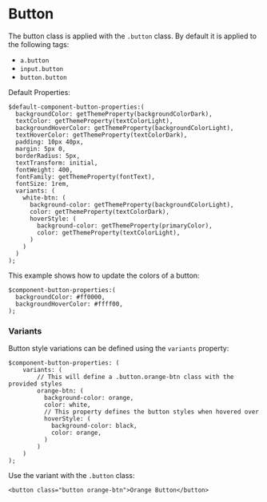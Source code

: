 # Button
The button class is applied with the `.button` class. By default it is applied to the following tags:
- `a.button`
- `input.button`
- `button.button`

Default Properties:
```
$default-component-button-properties:(
  backgroundColor: getThemeProperty(backgroundColorDark),
  textColor: getThemeProperty(textColorLight),
  backgroundHoverColor: getThemeProperty(backgroundColorLight),
  textHoverColor: getThemeProperty(textColorDark),
  padding: 10px 40px,
  margin: 5px 0,
  borderRadius: 5px,
  textTransform: initial,
  fontWeight: 400,
  fontFamily: getThemeProperty(fontText),
  fontSize: 1rem,
  variants: (
    white-btn: (
      background-color: getThemeProperty(backgroundColorLight),
      color: getThemeProperty(textColorDark),
      hoverStyle: (
        background-color: getThemeProperty(primaryColor),
        color: getThemeProperty(textColorLight),
      )
    )
  )
);
```

This example shows how to update the colors of a button:
```
$component-button-properties:(
  backgroundColor: #ff0000,
  backgroundHoverColor: #ffff00,
);
```

### Variants
Button style variations can be defined using the `variants` property:
```
$component-button-properties: (
    variants: (
        // This will define a .button.orange-btn class with the provided styles
        orange-btn: (
          background-color: orange,
          color: white,
          // This property defines the button styles when hovered over
          hoverStyle: (
            background-color: black,
            color: orange,
          )
        )
    )
);
```
Use the variant with the `.button` class:
```
<button class="button orange-btn">Orange Button</button>
```